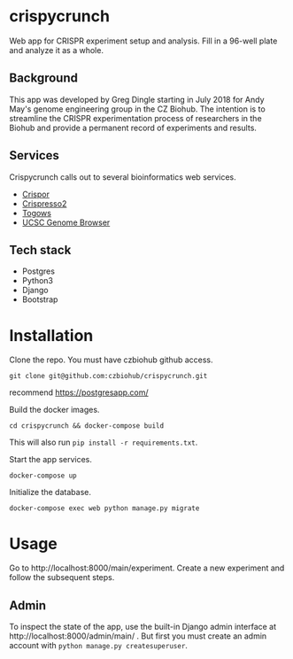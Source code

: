 # crispycrunch
Web app for CRISPR experiment setup and analysis. Fill in a 96-well plate and analyze it as a whole.

## Background

This app was developed by Greg Dingle starting in July 2018 for Andy May's genome engineering group in the CZ Biohub. The intention is to streamline the CRISPR experimentation process of researchers in the Biohub and provide a permanent record of experiments and results.

## Services

Crispycrunch calls out to several bioinformatics web services.

* [Crispor](http://crispor.tefor.net/)
* [Crispresso2](http://crispresso.pinellolab.partners.org)
* [Togows](http://togows.org)
* [UCSC Genome Browser](https://genome.ucsc.edu/cgi-bin/hgTracks)

## Tech stack

* Postgres
* Python3
* Django
* Bootstrap

# Installation

Clone the repo. You must have czbiohub github access.

```git clone git@github.com:czbiohub/crispycrunch.git```

<!-- TODO: fix me -->
recommend https://postgresapp.com/

Build the docker images.

```cd crispycrunch && docker-compose build```

This will also run `pip install -r requirements.txt`.

Start the app services.

```docker-compose up```

Initialize the database.

```docker-compose exec web python manage.py migrate```

# Usage
<!-- TODO: better homepage -->

Go to http://localhost:8000/main/experiment. Create a new experiment and follow the subsequent steps.

## Admin

To inspect the state of the app, use the built-in Django admin interface at http://localhost:8000/admin/main/ . But first you must create an admin account with `python manage.py createsuperuser`.